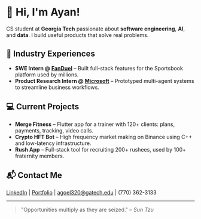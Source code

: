 # 🚀 Hi, I'm Ayan!

CS student at **Georgia Tech** passionate about **software engineering**, **AI**, and **data**. I build useful products that solve real problems.

## 🌟 Industry Experiences

* **SWE Intern @ [FanDuel](https://www.fanduel.com/)** – Built full-stack features for the Sportsbook platform used by millions.
* **Product Research Intern @ [Microsoft](https://www.microsoft.com)** – Prototyped multi-agent systems to streamline business workflows.

## 💻 Current Projects

* **Merge Fitness** – Flutter app for a trainer with 120+ clients: plans, payments, tracking, video calls.
* **Crypto HFT Bot** – High frequency market making on Binance using C++ and low-latency infrastructure.
* **Rush App** – Full-stack tool for recruiting 200+ rushees, used by 100+ fraternity members.

## 📬 Contact Me

[LinkedIn](https://www.linkedin.com/in/ayan-goel) | [Portfolio](https://ayangoel.net) |
 [agoel320@gatech.edu](mailto:agoel320@gatech.edu) | (770) 362-3133

---

> "Opportunities multiply as they are seized." – *Sun Tzu*

